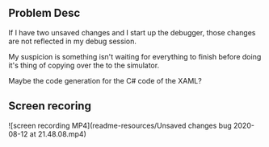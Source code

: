 ## Problem Desc
If I have two unsaved changes and I start up the debugger, those changes are not reflected in my debug session.

My suspicion is something isn't waiting for everything to finish before doing it's thing of copying over the to the simulator.

Maybe the code generation for the C# code of the XAML?

## Screen recoring
![screen recording MP4](readme-resources/Unsaved changes bug 2020-08-12 at 21.48.08.mp4)
